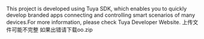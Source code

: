  This project is developed using Tuya SDK, which enables you to quickly develop branded apps connecting and controlling smart scenarios of many devices.For more information, please check Tuya Developer Website.
上传文件可能不完整 如果出错请下载oo.zip
